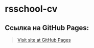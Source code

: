 # rsschool-cv

## Ссылка на GitHub Pages:

> [Visit site at GitHub Pages](https://nataliesolts.github.io/rsschool-cv/)
